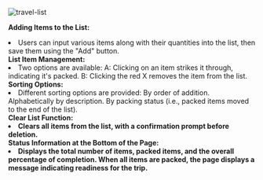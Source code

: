 
![travel-list](https://github.com/MartonMolditz/travel-list/assets/125396702/dc4fa646-e3d3-4569-9404-3cc496a8701d)

 <b>Adding Items to the List:</b>

<li>Users can input various items along with their quantities into the list, then save them using the "Add" button.</li>
<b>List Item Management:</b>

<li>Two options are available:
A: Clicking on an item strikes it through, indicating it's packed.
B: Clicking the red X removes the item from the list.
</li>
<b>Sorting Options:</b>

<li>Different sorting options are provided:
By order of addition.
Alphabetically by description.
By packing status (i.e., packed items moved to the end of the list).</li>
<b>Clear List Function:<b>

<li>Clears all items from the list, with a confirmation prompt before deletion.</li>
<b>Status Information at the Bottom of the Page:</b>

<li>Displays the total number of items, packed items, and the overall percentage of completion. When all items are packed, the page displays a message indicating readiness for the trip.</li>
